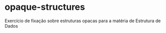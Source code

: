 # opaque-structures
Exercício de fixação sobre estruturas opacas para a matéria de Estrutura de Dados
